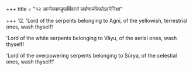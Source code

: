 +++
title = "१२ आग्नेयपाण्डुपार्थिवानां सर्पाणामधिपतेऽवनेनिक्ष्व"

+++
12. 'Lord of the serpents belonging to Agni, of the yellowish, terrestrial ones, wash thyself!

'Lord of the white serpents belonging to Vāyu, of the aerial ones, wash thyself!

'Lord of the overpowering serpents belonging to Sūrya, of the celestial ones, wash thyself!'
